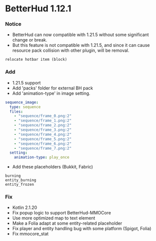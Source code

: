 # BetterHud 1.12.1

### Notice
- BetterHud can now compatible with 1.21.5 without some significant change or break.
- But this feature is not compatible with 1.21.5, and since it can cause resource pack collision with other plugin, will be removal.
```
relocate hotbar item (block)
```

### Add
- 1.21.5 support
- Add 'packs' folder for external BH pack
- Add 'animation-type' in image setting. 
```yaml
sequence_image:
  type: sequence
  files:
    - "sequence/frame_0.png:2"
    - "sequence/frame_1.png:2"
    - "sequence/frame_2.png:2"
    - "sequence/frame_3.png:2"
    - "sequence/frame_4.png:2"
    - "sequence/frame_5.png:2"
    - "sequence/frame_6.png:2"
    - "sequence/frame_7.png:2"
  setting:
    animation-type: play_once
```
- Add these placeholders (Bukkit, Fabric)
```
burning
entity_burning
entity_frozen
```

### Fix
- Kotlin 2.1.20
- Fix popup logic to support BetterHud-MMOCore
- Use more optimized map to text element
- Make a Folia adapt at some entity-related placeholder
- Fix player and entity handling bug with some platform (Spigot, Folia)
- Fix mmocore_stat